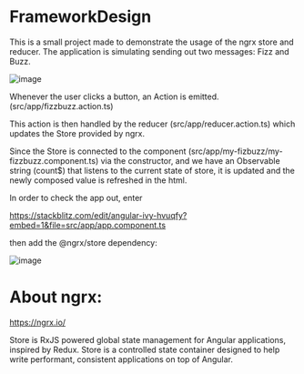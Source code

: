 # FrameworkDesign

This is a small project made to demonstrate the usage of the ngrx store and reducer.
The application is simulating sending out two messages: Fizz and Buzz. 


![image](https://user-images.githubusercontent.com/38786556/169396172-dbfd27e1-05d1-43d1-85f6-6e4ae365ae69.png)



Whenever the user clicks a button, an Action is emitted. (src/app/fizzbuzz.action.ts)

This action is then handled by the reducer (src/app/reducer.action.ts) which updates the Store provided by ngrx.

Since the Store is connected to the component (src/app/my-fizbuzz/my-fizzbuzz.component.ts) via the constructor, and we have an Observable string (count$) that listens to the current state of store, it is updated and the newly composed value is refreshed in the html.

In order to check the app out, enter

https://stackblitz.com/edit/angular-ivy-hvuqfy?embed=1&file=src/app/app.component.ts

then add the @ngrx/store dependency:


![image](https://user-images.githubusercontent.com/38786556/169394237-b57c83fa-dfed-4918-af0d-27d6771ac372.png)



# About ngrx:

https://ngrx.io/

Store is RxJS powered global state management for Angular applications, inspired by Redux. Store is a controlled state container designed to help write performant, consistent applications on top of Angular.

